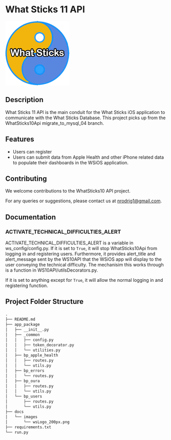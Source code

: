 
# What Sticks 11 API

![What Sticks Logo](/docs/images/wsLogo_200px.png)

## Description
What Sticks 11 API is the main conduit for the What Sticks iOS application to communicate with the What Sticks Database.
This project picks up from the WhatSticks10Api migrate_to_mysql_04 branch.

## Features
- Users can register
- Users can submit data from Apple Health and other iPhone related data to populate their dashboards in the WSiOS application.


## Contributing
We welcome contributions to the WhatSticks10 API project.

For any queries or suggestions, please contact us at nrodrig1@gmail.com.


## Documentation

### ACTIVATE_TECHNICAL_DIFFICULTIES_ALERT
ACTIVATE_TECHNICAL_DIFFICULTIES_ALERT is a variable in ws_config/config.py. If it is set to `True`, it will stop WhatSticks10Api from logging in and registering users. Furthermore, it provides alert_title and alert_message sent by the WS10API that the WSiOS app will display to the user conveying the technical difficulty. The mechanisim this works through is a function in WS10API/utilsDecorators.py.

If it is set to anything except for `True`, it will allow the normal logging in and registering function.


## Project Folder Structure
```
.
├── README.md
├── app_package
│   ├── __init__.py
│   ├── _common
│   │   ├── config.py
│   │   ├── token_decorator.py
│   │   └── utilities.py
│   ├── bp_apple_health
│   │   ├── routes.py
│   │   └── utils.py
│   ├── bp_errors
│   │   └── routes.py
│   ├── bp_oura
│   │   ├── routes.py
│   │   └── utils.py
│   └── bp_users
│       ├── routes.py
│       └── utils.py
├── docs
│   └── images
│       └── wsLogo_200px.png
├── requirements.txt
└── run.py
```
